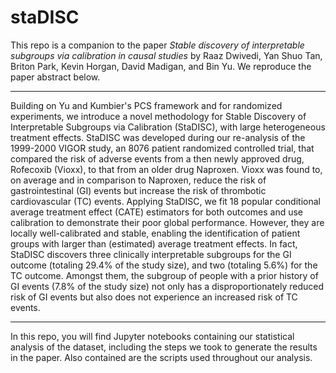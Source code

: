 # staDISC

This repo is a companion to the paper *Stable discovery of interpretable subgroups via calibration in causal studies* by Raaz Dwivedi, Yan Shuo Tan, Briton Park, Kevin Horgan, David Madigan, and Bin Yu. We reproduce the paper abstract below.

---

Building on Yu and Kumbier's PCS framework and for randomized experiments, we introduce a novel methodology for Stable Discovery of Interpretable Subgroups via Calibration (StaDISC), with large heterogeneous treatment effects. StaDISC was developed during our re-analysis of the 1999-2000 VIGOR study, an 8076 patient randomized controlled trial, that compared the risk of adverse events from a then newly approved drug, Rofecoxib (Vioxx), to that from an older drug Naproxen. Vioxx was found to, on average and in comparison to Naproxen, reduce the risk of gastrointestinal (GI) events but increase the risk of thrombotic cardiovascular (TC) events. Applying StaDISC, we fit 18 popular conditional average treatment effect (CATE) estimators for both outcomes and use calibration to demonstrate their poor global performance. However, they are locally well-calibrated and stable, enabling the identification of patient groups with larger than (estimated) average treatment effects. In fact, StaDISC discovers three clinically interpretable subgroups for the GI outcome (totaling 29.4% of the study size), and two (totaling 5.6\%) for the TC outcome. Amongst them, the subgroup of people with a prior history of GI events (7.8% of the study size) not only has a disproportionately reduced risk of GI events but also does not experience an increased risk of TC events.

---

In this repo, you will find Jupyter notebooks containing our statistical analysis of the dataset, including the steps we took to generate the results in the paper. Also contained are the scripts used throughout our analysis.

